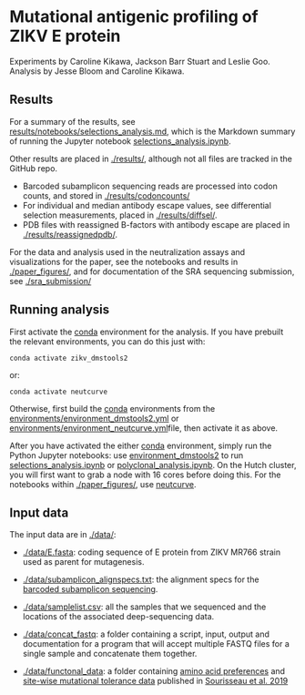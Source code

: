# Mutational antigenic profiling of ZIKV E protein
Experiments by Caroline Kikawa, Jackson Barr Stuart and Leslie Goo.
Analysis by Jesse Bloom and Caroline Kikawa.

## Results
For a summary of the results, see [results/notebooks/selections_analysis.md](results/notebooks/selections_analysis.md), which is the Markdown summary of running the Jupyter notebook [selections_analysis.ipynb](selections_analysis.ipynb).

Other results are placed in [./results/](results), although not all files are tracked in the GitHub repo.
- Barcoded subamplicon sequencing reads are processed into codon counts, and stored in [./results/codoncounts/](/results/codoncounts/)
- For individual and median antibody escape values, see differential selection measurements, placed in [./results/diffsel/](/results/diffsel/). 
- PDB files with reassigned B-factors with antibody escape are placed in [./results/reassignedpdb/](/results/reassignedpdb/). 

For the data and analysis used in the neutralization assays and visualizations for the paper, see the notebooks and results in [./paper_figures/](paper_figures), and for documentation of the SRA sequencing submission, see [./sra_submission/](sra_submission)

## Running analysis
First activate the [conda](https://docs.conda.io/projects/conda/en/latest/index.html) environment for the analysis. If you have prebuilt the relevant environments, you can do this just with:

    conda activate zikv_dmstools2

or: 

    conda activate neutcurve

Otherwise, first build the [conda](https://docs.conda.io/projects/conda/en/latest/index.html) environments from the [environments/environment_dmstools2.yml](environments/environment_dmstools2.yml) or [environments/environment_neutcurve.yml](environments/environment_neutcurve.yml)file, then activate it as above.

After you have activated the either [conda](https://docs.conda.io/projects/conda/en/latest/index.html) environment, simply run the Python Jupyter notebooks: use [environment_dmstools2](environments/environment_dmstools2.yml) to run [selections_analysis.ipynb](map_analysis.ipynb) or [polyclonal_analysis.ipynb](polyclonal_analysis.ipynb). On the Hutch cluster, you will first want to grab a node with 16 cores before doing this. For the notebooks within [./paper_figures/](paper_figures), use [neutcurve](environments/environment_neutcurve.yml). 

## Input data
The input data are in [./data/](data):

 - [./data/E.fasta](data/E.fasta): coding sequence of E protein from ZIKV MR766 strain used as parent for mutagenesis.

 - [./data/subamplicon_alignspecs.txt](data/subamplicon_alignspecs.txt): the alignment specs for the [barcoded subamplicon sequencing](https://jbloomlab.github.io/dms_tools2/bcsubamp.html).

 - [./data/samplelist.csv](data/samplelist.csv): all the samples that we sequenced and the locations of the associated deep-sequencing data.
 
  - [./data/concat_fastq](data/concat_fastq): a folder containing a script, input, output and documentation for a program that will accept multiple FASTQ files for a single sample and concatenate them together.
  
   - [./data/functonal_data](data/functional_data): a folder containing [amino acid preferences](data/functional_data/unscaled_prefs.csv) and [site-wise mutational tolerance data](data/functional_data/struct_props_mut_tol.csv) published in [Sourisseau et al. 2019](https://pubmed.ncbi.nlm.nih.gov/31511387/) 
